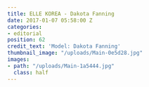 ```yaml
---
title: ELLE KOREA - Dakota Fanning
date: 2017-01-07 05:58:00 Z
categories:
- editorial
position: 62
credit_text: 'Model: Dakota Fanning'
thumbnail_image: "/uploads/Main-0e5d28.jpg"
images:
- path: "/uploads/Main-1a5444.jpg"
  class: half
---
```


